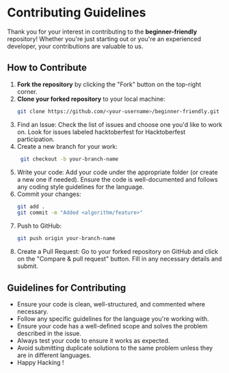 # Contributing Guidelines

Thank you for your interest in contributing to the **beginner-friendly** repository! Whether you're just starting out or you're an experienced developer, your contributions are valuable to us.

## How to Contribute

1. **Fork the repository** by clicking the "Fork" button on the top-right corner.
2. **Clone your forked repository** to your local machine:
   ```bash
   git clone https://github.com/<your-username>/beginner-friendly.git
3. Find an Issue: Check the list of issues and choose one you'd like to work on. Look for issues labeled hacktoberfest for Hacktoberfest participation.
4. Create a new branch for your work:
   ```bash
    git checkout -b your-branch-name
5. Write your code: Add your code under the appropriate folder (or create a new one if needed). Ensure the code is well-documented and follows any coding style guidelines for the language.
6. Commit your changes:
    ```bash
    git add .
    git commit -m "Added <algorithm/feature>"
7. Push to GitHub:
     ```bash
    git push origin your-branch-name
8. Create a Pull Request: Go to your forked repository on GitHub and click on the "Compare & pull request" button. Fill in any necessary details and submit.


 ## Guidelines for Contributing

- Ensure your code is clean, well-structured, and commented where necessary.
- Follow any specific guidelines for the language you're working with.
- Ensure your code has a well-defined scope and solves the problem described in the issue.
- Always test your code to ensure it works as expected.
- Avoid submitting duplicate solutions to the same problem unless they are in different languages.
- Happy Hacking !
